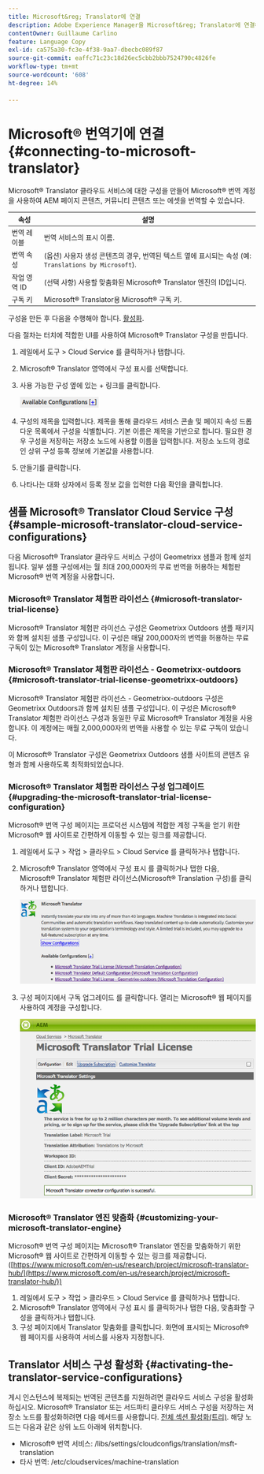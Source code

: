 ```yaml
---
title: Microsoft&reg; Translator에 연결
description: Adobe Experience Manager을 Microsoft&reg; Translator에 연결하는 방법을 알아봅니다.
contentOwner: Guillaume Carlino
feature: Language Copy
exl-id: ca575a30-fc3e-4f38-9aa7-dbecbc089f87
source-git-commit: eaffc71c23c18d26ec5cbb2bbb7524790c4826fe
workflow-type: tm+mt
source-wordcount: '608'
ht-degree: 14%

---
```


# Microsoft® 번역기에 연결{#connecting-to-microsoft-translator}

Microsoft® Translator 클라우드 서비스에 대한 구성을 만들어 Microsoft® 번역 계정을 사용하여 AEM 페이지 콘텐츠, 커뮤니티 콘텐츠 또는 에셋을 번역할 수 있습니다.

| 속성 | 설명 |
|---|---|
| 번역 레이블 | 번역 서비스의 표시 이름. |
| 번역 속성 | (옵션) 사용자 생성 콘텐츠의 경우, 번역된 텍스트 옆에 표시되는 속성 (예: `Translations by Microsoft`). |
| 작업 영역 ID | (선택 사항) 사용할 맞춤화된 Microsoft® Translator 엔진의 ID입니다. |
| 구독 키 | Microsoft® Translator용 Microsoft® 구독 키. |

구성을 만든 후 다음을 수행해야 합니다. [활성화](/help/sites-administering/tc-msconf.md#activating-the-translator-service-configurations).

다음 절차는 터치에 적합한 UI를 사용하여 Microsoft® Translator 구성을 만듭니다.

1. 레일에서 도구 > Cloud Service 를 클릭하거나 탭합니다.
1. Microsoft® Translator 영역에서 구성 표시를 선택합니다.
1. 사용 가능한 구성 옆에 있는 + 링크를 클릭합니다.

   ![chlimage_1-382](assets/chlimage_1-382.png)

1. 구성의 제목을 입력합니다. 제목을 통해 클라우드 서비스 콘솔 및 페이지 속성 드롭다운 목록에서 구성을 식별합니다. 기본 이름은 제목을 기반으로 합니다. 필요한 경우 구성을 저장하는 저장소 노드에 사용할 이름을 입력합니다. 저장소 노드의 경로인 상위 구성 등록 정보에 기본값을 사용합니다.
1. 만들기를 클릭합니다.
1. 나타나는 대화 상자에서 등록 정보 값을 입력한 다음 확인을 클릭합니다.

## 샘플 Microsoft® Translator Cloud Service 구성 {#sample-microsoft-translator-cloud-service-configurations}

다음 Microsoft® Translator 클라우드 서비스 구성이 Geometrixx 샘플과 함께 설치됩니다. 일부 샘플 구성에서는 월 최대 200,000자의 무료 번역을 허용하는 체험판 Microsoft® 번역 계정을 사용합니다.

### Microsoft® Translator 체험판 라이선스 {#microsoft-translator-trial-license}

Microsoft® Translator 체험판 라이선스 구성은 Geometrixx Outdoors 샘플 패키지와 함께 설치된 샘플 구성입니다. 이 구성은 매달 200,000자의 번역을 허용하는 무료 구독이 있는 Microsoft® Translator 계정을 사용합니다.

### Microsoft® Translator 체험판 라이선스 - Geometrixx-outdoors {#microsoft-translator-trial-license-geometrixx-outdoors}

Microsoft® Translator 체험판 라이선스 - Geometrixx-outdoors 구성은 Geometrixx Outdoors과 함께 설치된 샘플 구성입니다. 이 구성은 Microsoft® Translator 체험판 라이선스 구성과 동일한 무료 Microsoft® Translator 계정을 사용합니다. 이 계정에는 매월 2,000,000자의 번역을 사용할 수 있는 무료 구독이 있습니다.

이 Microsoft® Translator 구성은 Geometrixx Outdoors 샘플 사이트의 콘텐츠 유형과 함께 사용하도록 최적화되었습니다.

### Microsoft® Translator 체험판 라이선스 구성 업그레이드 {#upgrading-the-microsoft-translator-trial-license-configuration}

Microsoft® 번역 구성 페이지는 프로덕션 시스템에 적합한 계정 구독을 얻기 위한 Microsoft® 웹 사이트로 간편하게 이동할 수 있는 링크를 제공합니다.

1. 레일에서 도구 > 작업 > 클라우드 > Cloud Service 를 클릭하거나 탭합니다.
1. Microsoft® Translator 영역에서 구성 표시 를 클릭하거나 탭한 다음, Microsoft® Translator 체험판 라이선스(Microsoft® Translation 구성)를 클릭하거나 탭합니다.

   ![chlimage_1-383](assets/chlimage_1-383.png)

1. 구성 페이지에서 구독 업그레이드 를 클릭합니다. 열리는 Microsoft® 웹 페이지를 사용하여 계정을 구성합니다.

   ![chlimage_1-384](assets/chlimage_1-384.png)

### Microsoft® Translator 엔진 맞춤화 {#customizing-your-microsoft-translator-engine}

Microsoft® 번역 구성 페이지는 Microsoft® Translator 엔진을 맞춤화하기 위한 Microsoft® 웹 사이트로 간편하게 이동할 수 있는 링크를 제공합니다. ([https://www.microsoft.com/en-us/research/project/microsoft-translator-hub/](https://www.microsoft.com/en-us/research/project/microsoft-translator-hub/))

1. 레일에서 도구 > 작업 > 클라우드 > Cloud Service 를 클릭하거나 탭합니다.
1. Microsoft® Translator 영역에서 구성 표시 를 클릭하거나 탭한 다음, 맞춤화할 구성을 클릭하거나 탭합니다.
1. 구성 페이지에서 Translator 맞춤화를 클릭합니다. 화면에 표시되는 Microsoft® 웹 페이지를 사용하여 서비스를 사용자 지정합니다.

## Translator 서비스 구성 활성화 {#activating-the-translator-service-configurations}

게시 인스턴스에 복제되는 번역된 콘텐츠를 지원하려면 클라우드 서비스 구성을 활성화하십시오. Microsoft® Translator 또는 서드파티 클라우드 서비스 구성을 저장하는 저장소 노드를 활성화하려면 다음 메서드를 사용합니다. [전체 섹션 활성화(트리)](/help/sites-authoring/publishing-pages.md#publishing-and-unpublishing-a-tree). 해당 노드는 다음과 같은 상위 노드 아래에 위치합니다.

* Microsoft® 번역 서비스: /libs/settings/cloudconfigs/translation/msft-translation
* 타사 번역: /etc/cloudservices/machine-translation
